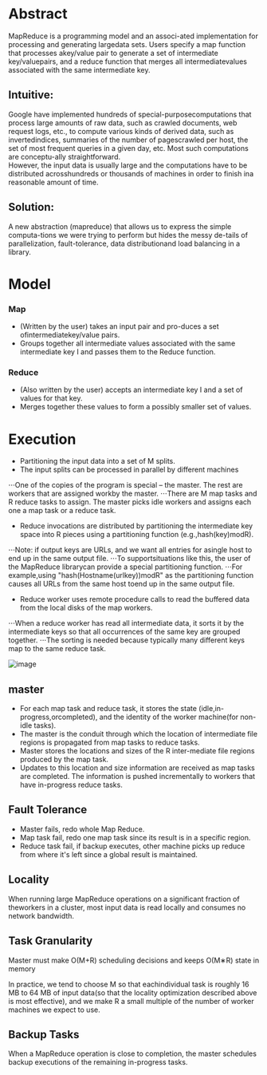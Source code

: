 # Abstract
MapReduce is a programming model and an associ-ated implementation for processing and generating largedata sets. 
Users specify a map function that processes akey/value pair to generate a set of intermediate key/valuepairs, 
and a reduce function that merges all intermediatevalues associated with the same intermediate key.

## Intuitive: 
Google have implemented hundreds of special-purposecomputations  that  process  large  amounts  of  raw  data,
such as crawled documents,  web request logs,  etc., to compute various kinds of derived data, such as invertedindices, 
summaries of the number of pagescrawled per host, the set of most frequent queries in a given day, etc.
Most such computations are conceptu-ally straightforward.  
However, the input data is usually large and the computations have to be distributed acrosshundreds or thousands of machines in order to finish ina reasonable amount of time.

## Solution:
A new abstraction (mapreduce) that allows us to express the simple computa-tions we were trying to perform 
but hides the messy de-tails of parallelization, fault-tolerance, data distributionand load balancing in a library.  

# Model

### Map
- (Written by the user) takes an input pair and pro-duces a set ofintermediatekey/value pairs. 
- Groups together all intermediate values associated with the same intermediate key I and passes them to the Reduce function.


### Reduce
- (Also written by the user) accepts an intermediate key I and a set of values for that key. 
- Merges together these values to form a possibly smaller set of values. 

# Execution

- Partitioning the input data into a set of M splits.  
- The input splits can be processed in parallel by different machines

⋅⋅⋅One of the copies of the program is special – the master. The rest are workers that are assigned workby the master. 
⋅⋅⋅There are M map tasks and R reduce tasks to assign. The master picks idle workers and assigns each one a map task or a reduce task.

- Reduce invocations are distributed by partitioning the intermediate key space into R pieces using a partitioning function (e.g.,hash(key)modR).

⋅⋅⋅Note: if output keys are URLs, and we want all entries for asingle host to end up in the same output file. 
⋅⋅⋅To supportsituations like this, the user of the MapReduce librarycan provide a special partitioning function. 
⋅⋅⋅For example,using "hash(Hostname(urlkey))modR" as the partitioning function causes all URLs from the same host toend up in the same output file.

- Reduce worker uses remote procedure calls to read the buffered data from the local disks of the map workers. 

⋅⋅⋅When a reduce worker has read all intermediate data, it sorts it by the intermediate keys so that all occurrences of the same key are grouped together. 
⋅⋅⋅The sorting is needed because typically many different keys map to the same reduce task.

![image](https://user-images.githubusercontent.com/62370578/123471555-d20a9e80-d5aa-11eb-8e96-51359b48d5e0.png)


## master
- For each map task and reduce task, it stores the state (idle,in-progress,orcompleted), and the identity of the worker machine(for non-idle tasks).
- The master is the conduit through which the location of intermediate file regions is propagated from map tasks to reduce tasks. 
- Master stores the locations and sizes of the R inter-mediate file regions produced by the map task. 
- Updates to this location and size information are received as map tasks are completed. The information is pushed incrementally to workers that have in-progress reduce tasks.

## Fault Tolerance
- Master fails, redo whole Map Reduce.
- Map task fail, redo one map task since its result is in a specific region.
- Reduce task fail, if backup executes, other machine picks up reduce from where it's left since a global result is maintained.

## Locality
When running large MapReduce operations on a significant fraction of theworkers in a cluster, most input data is read locally and consumes no network bandwidth.

## Task Granularity
Master must make O(M+R) scheduling decisions and keeps O(M∗R) state in memory 

In practice, we tend to choose M so that eachindividual task is roughly 16 MB to 64 MB of input data(so that the locality optimization described above is most effective), 
and we make R a small multiple of the number of worker machines we expect to use. 


## Backup Tasks
When a MapReduce operation is close to completion, the master schedules backup executions of the remaining in-progress tasks.

